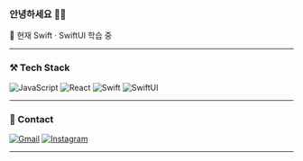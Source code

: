 ### 안녕하세요 👋🏻

🌱 현재 Swift · SwiftUI 학습 중  

---

### ⚒️ Tech Stack
![JavaScript](https://img.shields.io/badge/-JavaScript-F7DF1E?style=flat&logo=javascript&logoColor=black)
![React](https://img.shields.io/badge/-React-61DAFB?style=flat&logo=react&logoColor=white)
![Swift](https://img.shields.io/badge/-Swift-F05138?style=flat&logo=swift&logoColor=white)
![SwiftUI](https://img.shields.io/badge/-SwiftUI-FA7343?style=flat&logo=swift&logoColor=white)

---

### 🔗 Contact
[![Gmail](https://img.shields.io/badge/-Gmail-D14836?style=flat&logo=gmail&logoColor=white)](mailto:yyho6623@gmail.com)
[![Instagram](https://img.shields.io/badge/-Instagram-E4405F?style=flat&logo=instagram&logoColor=white)](https://instagram.com/_jae__h)

---
